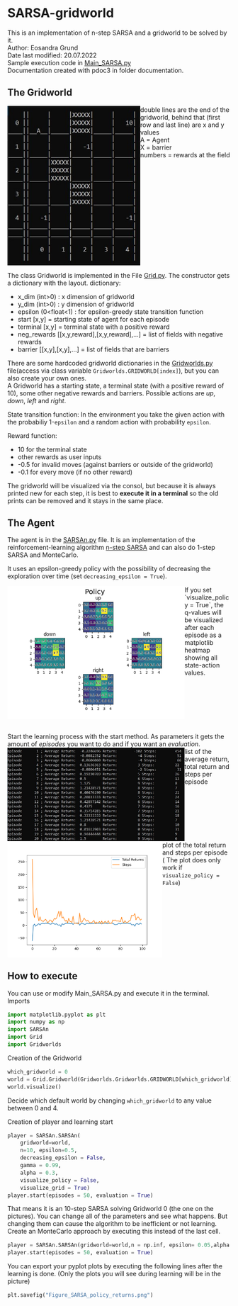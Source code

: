 # SARSA-gridworld
This is an implementation of n-step SARSA and a gridworld to be solved by it. <br />
Author: Eosandra Grund <br />
Date last modified: 20.07.2022 <br />
Sample execution code in [Main_SARSA.py](Main_SARSA.py) <br />
Documentation created with pdoc3 in folder documentation.

## The Gridworld
<img src="Images/Gridworld_at_start_for_README.jpg" align="left" alt="Viszalization of the gridworld" width="300"/>
double lines are the end of the gridworld, behind that (first row and last line) are x and y values <br />
A = Agent <br />
X = barrier <br />
numbers = rewards at the field <br />
<br clear="left"/>

The class Gridworld is implemented in the File [Grid.py](Grid.py). The constructor gets a dictionary with the layout.
dictionary: 
* x_dim (int>0) : x dimension of gridworld    
*  y_dim (int>0) : y dimension of gridworld   
* epsilon (0<float<1) : for epsilon-greedy state transition function   
* start [x,y] = starting state of agent for each episode   
* terminal [x,y] = terminal state with a positive reward   
* neg_rewards [[x,y,reward],[x,y,reward],...] = list of fields with negative rewards   
* barrier [[x,y],[x,y],...] = list of fields that are barriers   

There are some hardcoded gridworld dictionaries in the [Gridworlds.py](Gridworlds.py) file(access via class variable `Gridworlds.GRIDWORLD[index]`), but you can also create your own ones.  
A Gridworld has a starting state, a terminal state (with a positive reward of 10), some other negative rewards and barriers.
Possible actions are _up_, _down_, _left_ and _right_.
 
State transition function: In the environment you take the given action with the probabiliy 1-`epsilon` and a random action with probability `epsilon`. 

Reward function: 
* 10 for the terminal state
* other rewards as user inputs
* -0.5 for invalid moves (against barriers or outside of the gridworld)
* -0.1 for every move (if no other reward)

The gridworld will be visualized via the consol, but because it is always printed new for each step, it is best to **execute it in a terminal** so
the old prints can be removed and it stays in the same place.

## The Agent
The agent is in the [SARSAn.py](SARSAn.py) file. It is an implementation of the reinforcement-learning algorithm [n-step SARSA](https://towardsdatascience.com/introduction-to-reinforcement-learning-rl-part-7-n-step-bootstrapping-6c3006a13265) and can also do 1-step SARSA and MonteCarlo.

It uses an epsilon-greedy policy with the possibility of decreasing the exploration over time (set `decreasing_epsilon = True`).

<img src="Images/Figure_SARSA_policy_for_README.png" align="left" alt="visualization of the policy" width="400"/>  
If you set `visualize_policy = True`, the q-values will be visualized after each episode as a matplotlib heatmap showing all state-action values.
<br clear="left"/><br />

Start the learning process with the start method. As parameters it gets the amount of _episodes_ you want to do and if you want an _evaluation_. <br />
<img src="Images/Gridworld_evaluation_list_for_README.jpg" align="left" alt="list of returns" width="400"/>
list of the average return, total return and steps per episode
<br clear="left"/>
<img src="Images/Figure_returns_for_README.png" alt="plot of returns" align="left" width="350"/>
plot of the total return and steps per episode ( The plot does only work if `visualize_policy = False`)
<br clear="left"/>

## How to execute
You can use or modify Main_SARSA.py and execute it in the terminal.<br />
Imports
```python
import matplotlib.pyplot as plt
import numpy as np
import SARSAn
import Grid
import Gridworlds
```
Creation of the Gridworld
```python
which_gridworld = 0
world = Grid.Gridworld(Gridworlds.Gridworlds.GRIDWORLD[which_gridworld])
world.visualize()
```
Decide which default world by changing `which_gridworld` to any value between 0 and 4.<br />

Creation of player and learning start
``` python
player = SARSAn.SARSAn(
	gridworld=world, 
	n=10, epsilon=0.5, 
	decreasing_epsilon = False, 
	gamma = 0.99, 
	alpha = 0.3, 
	visualize_policy = False, 
	visualize_grid = True)
player.start(episodes = 50, evaluation = True)
```
That means it is an 10-step SARSA solving Gridworld 0 (the one on the pictures). You can change all of the parameters and see what happens. But changing them can cause the algorithm to be inefficient or not learning.<br />
Create an MonteCarlo approach by executing this instead of the last cell.
``` python
player = SARSAn.SARSAn(gridworld=world,n = np.inf, epsilon= 0.05,alpha = 1)
player.start(episodes = 50, evaluation = True)
```
You can export your pyplot plots by executing the following lines after the learning is done. (Only the plots you will see during learning will be in the picture)
``` python
plt.savefig("Figure_SARSA_policy_returns.png")
```